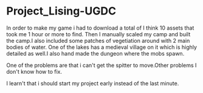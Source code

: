 # Project_Lising-UGDC
In order to make my game i had to download a total of I think 10 assets that took me 1 hour or more to find. Then I manually scaled my camp and built the camp.I also included some patches of vegetiation around with 2 main bodies of water.
One of the lakes has a medieval village on it which is highly detailed as well.I also hand made the dungeon where the mobs spawn.

One of the problems are that i can't get the spitter to move.Other problems I don't know how to fix.

I learn't that i should start my project early instead of the last minute.
